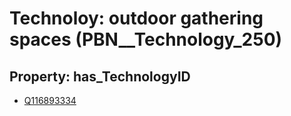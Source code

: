 # Technoloy: __outdoor gathering spaces__ (PBN__Technology_250)

## Property: has_TechnologyID

* [Q116893334](Q116893334)

